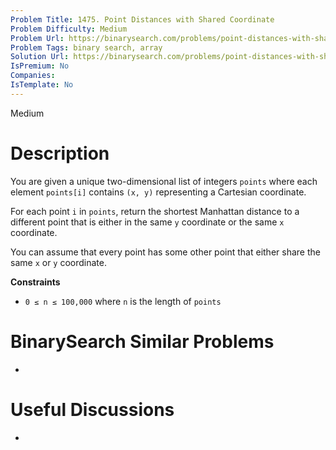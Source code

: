 ```yaml
---
Problem Title: 1475. Point Distances with Shared Coordinate
Problem Difficulty: Medium
Problem Url: https://binarysearch.com/problems/point-distances-with-shared-coordinate/
Problem Tags: binary search, array
Solution Url: https://binarysearch.com/problems/point-distances-with-shared-coordinate/solutions/
IsPremium: No
Companies: 
IsTemplate: No
---
```


<span style="color: ;">Medium</span>

# Description

You are given a unique two-dimensional list of integers `points` where each element `points[i]` contains `(x, y)` representing a Cartesian coordinate.

For each point `i` in `points`, return the shortest Manhattan distance to a different point that is either in the same `y` coordinate or the same `x` coordinate.

You can assume that every point has some other point that either share the same `x` or `y` coordinate.

**Constraints**
- `0 ≤ n ≤ 100,000` where `n` is the length of `points`

# BinarySearch Similar Problems

- []()

# Useful Discussions

- []()
